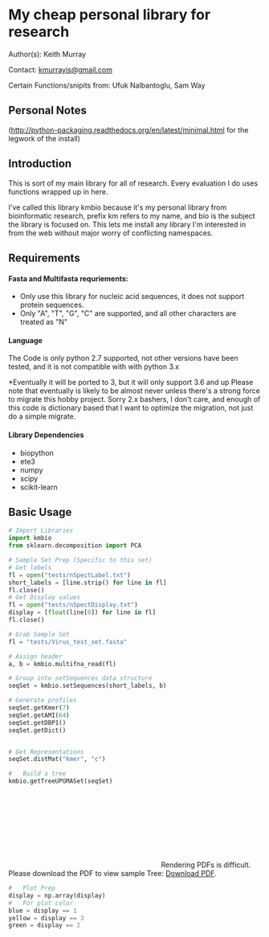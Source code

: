 My cheap personal library for research
======================================

Author(s): Keith Murray

Contact: kmurrayis@gmail.com

Certain Functions/snipits from:	 Ufuk Nalbantoglu,
				 Sam Way




## Personal Notes
(http://python-packaging.readthedocs.org/en/latest/minimal.html
for the legwork of the install) 




## Introduction
This is sort of my main library for all of research. 
Every evaluation I do uses functions wrapped up in here.

I've called this library kmbio because it's my personal library from bioinformatic research,
prefix km refers to my name, and bio is the subject the library is focused on. This lets me 
install any library I'm interested in from the web without major worry of conflicting namespaces.




## Requirements
#### Fasta and Multifasta requriements:
* Only use this library for nucleic acid sequences, it does not support protein sequences.
* Only "A", "T", "G", "C" are supported, and all other characters are treated as "N"

#### Language
The Code is only python 2.7 supported, not other versions have been tested, and it is 
not compatible with with python 3.x

*Eventually it will be ported to 3, but it will only support 3.6 and up
    Please note that eventually is likely to be almost never unless there's a strong force
    to migrate this hobby project. Sorry 2.x bashers, I don't care, and enough of this code
    is dictionary based that I want to optimize the migration, not just do a simple migrate.

#### Library Dependencies
* biopython
* ete3
* numpy
* scipy
* scikit-learn

## Basic Usage

```python
# Import Libraries
import kmbio
from sklearn.decomposition import PCA

# Sample Set Prep (Specific to this set)
# Get labels
fl = open("tests/nSpectLabel.txt")
short_labels = [line.strip() for line in fl]
fl.close()
# Get Display values
fl = open("tests/nSpectDisplay.txt")
display = [float(line[0]) for line in fl]
fl.close()

# Grab Sample Set
fl = "tests/Virus_test_set.fasta"

# Assign header
a, b = kmbio.multifna_read(fl)

# Group into setSequences data structure
seqSet = kmbio.setSequences(short_labels, b)

# Generate profiles
seqSet.getKmer(7)
seqSet.getAMI(64)
seqSet.getDBP1()
seqSet.getDict()


# Get Representations 
seqSet.distMat("kmer", "c")

#   Build a tree
kmbio.getTreeUPGMASet(seqSet)
```
<object data="https://github.com/CrakeNotSnowman/BioLibrary/blob/master/examples/kmer7_Corr_UPGMA_Tree.pdf" type="application/pdf" width="700px" height="700px">
    <embed src="https://github.com/CrakeNotSnowman/BioLibrary/blob/master/examples/kmer7_Corr_UPGMA_Tree.pdf">
        Rendering PDFs is difficult. Please download the PDF to view sample Tree: <a href="https://github.com/CrakeNotSnowman/BioLibrary/blob/master/examples/kmer7_Corr_UPGMA_Tree.pdf">Download PDF</a>.</p>
    </embed>
</object>

```python
#   Plot Prep
display = np.array(display)
#   For plot color
blue = display == 1
yellow = display == 3
green = display == 2



```
